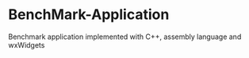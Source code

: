 # BenchMark-Application
Benchmark application implemented with C++, assembly language and wxWidgets
